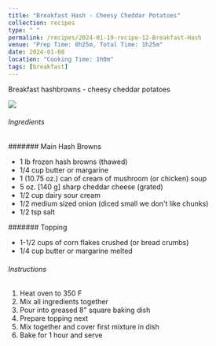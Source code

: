 ```yaml
---
title: "Breakfast Hash - Cheesy Cheddar Potatoes"
collection: recipes
type: " "
permalink: /recipes/2024-01-19-recipe-12-Breakfast-Hash
venue: "Prep Time: 0h25m, Total Time: 1h25m"
date: 2024-01-08
location: "Cooking Time: 1h0m"
tags: [breakfast] 
---
```


Breakfast hashbrowns - cheesy cheddar potatoes

![](/images/)

###### Ingredients 

####### Main Hash Browns
- 1 lb frozen hash browns (thawed)
- 1/4 cup butter or margarine
- 1 (10.75 oz.) can of cream of mushroom (or chicken) soup
- 5 oz. [140 g] sharp cheddar cheese (grated)
- 1/2 cup dairy sour cream
- 1/2 medium sized onion (diced small we don't like chunks)
- 1/2 tsp salt

####### Topping
- 1-1/2 cups of corn flakes crushed (or bread crumbs)
- 1/4 cup butter or margarine melted

###### Instructions

1. Heat oven to 350 F
2. Mix all ingredients together
3. Pour into greased 8" square baking dish
4. Prepare topping next
5. Mix together and cover first mixture in dish
6. Bake for 1 hour and serve

   
